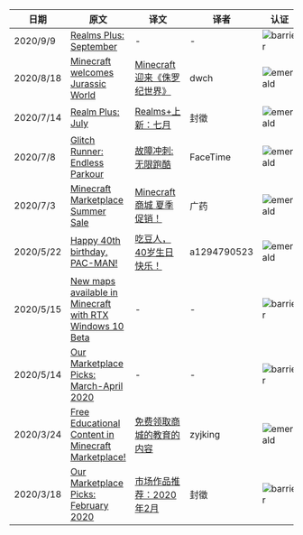 |日期|原文|译文|译者|认证|
|---|---|---|---|---|
|2020/9/9|[Realms Plus: September](https://www.minecraft.net/en-us/article/realms-plus--september)|-|-|![barrier](https://user-images.githubusercontent.com/15277496/76684847-3c2d4900-65dd-11ea-8d91-c7be623cf3d2.png)|
|2020/8/18|[Minecraft welcomes Jurassic World](https://www.minecraft.net/en-us/article/minecraft-welcomes-jurassic-world)|[Minecraft 迎来《侏罗纪世界》](https://www.mcbbs.net/thread-1105468-1-1.html)|dwch|![emerald](https://user-images.githubusercontent.com/15277496/76684841-320b4a80-65dd-11ea-8206-e766bbbd3b7d.png)|
|2020/7/14|[Realm Plus: July](https://www.minecraft.net/en-us/article/realms-plus--july)|[Realms+上新：七月](https://www.mcbbs.net/thread-1093133-1-1.html)|封徵|![emerald](https://user-images.githubusercontent.com/15277496/76684841-320b4a80-65dd-11ea-8206-e766bbbd3b7d.png)|
|2020/7/8|[Glitch Runner: Endless Parkour](https://www.minecraft.net/en-us/article/glitch-runner--endless-parkour)|[故障冲刺:无限跑酷](https://www.mcbbs.net/thread-1074915-1-1.html)|FaceTime|![emerald](https://user-images.githubusercontent.com/15277496/76684841-320b4a80-65dd-11ea-8206-e766bbbd3b7d.png)|
|2020/7/3|[Minecraft Marketplace Summer Sale](https://www.minecraft.net/en-us/article/minecraft-marketplace-summer-sale)|[Minecraft 商城 夏季促销！](https://www.mcbbs.net/thread-1071781-1-1.html)|广药|![emerald](https://user-images.githubusercontent.com/15277496/76684841-320b4a80-65dd-11ea-8206-e766bbbd3b7d.png)|
|2020/5/22|[Happy 40th birthday, PAC-MAN! ](https://www.minecraft.net/en-us/article/happy-40th-birthday--pac-man-)|[吃豆人，40岁生日快乐！](https://www.mcbbs.net/thread-1051062-1-1.html)|a1294790523|![emerald](https://user-images.githubusercontent.com/15277496/76684841-320b4a80-65dd-11ea-8206-e766bbbd3b7d.png)|
|2020/5/15|[New maps available in Minecraft with RTX Windows 10 Beta](https://www.minecraft.net/en-us/article/new-maps-available-minecraft-rtx-windows-10-beta)|-|-|![barrier](https://user-images.githubusercontent.com/15277496/76684847-3c2d4900-65dd-11ea-8d91-c7be623cf3d2.png)|
|2020/5/14|[Our Marketplace Picks: March-April 2020](https://www.minecraft.net/en-us/article/our-marketplace-picks--march-april-2020)|-|-|![barrier](https://user-images.githubusercontent.com/15277496/76684847-3c2d4900-65dd-11ea-8d91-c7be623cf3d2.png)|
|2020/3/24|[Free Educational Content in Minecraft Marketplace!](https://www.minecraft.net/en-us/article/free-educational-content-minecraft-marketplace-)|[免费领取商城的教育的内容](https://www.mcbbs.net/thread-996929-1-1.html)|zyjking|![emerald](https://user-images.githubusercontent.com/15277496/76684841-320b4a80-65dd-11ea-8206-e766bbbd3b7d.png)|
|2020/3/18|[Our Marketplace Picks: February 2020](https://www.minecraft.net/en-us/article/our-marketplace-picks--february)|[市场作品推荐：2020年2月](https://www.mcbbs.net/thread-1002098-1-1.html)|封徵|![barrier](https://user-images.githubusercontent.com/15277496/76684847-3c2d4900-65dd-11ea-8d91-c7be623cf3d2.png)|
